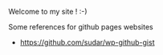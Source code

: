 Welcome to my site ! :-)

Some references for github pages websites

* https://github.com/sudar/wp-github-gist

